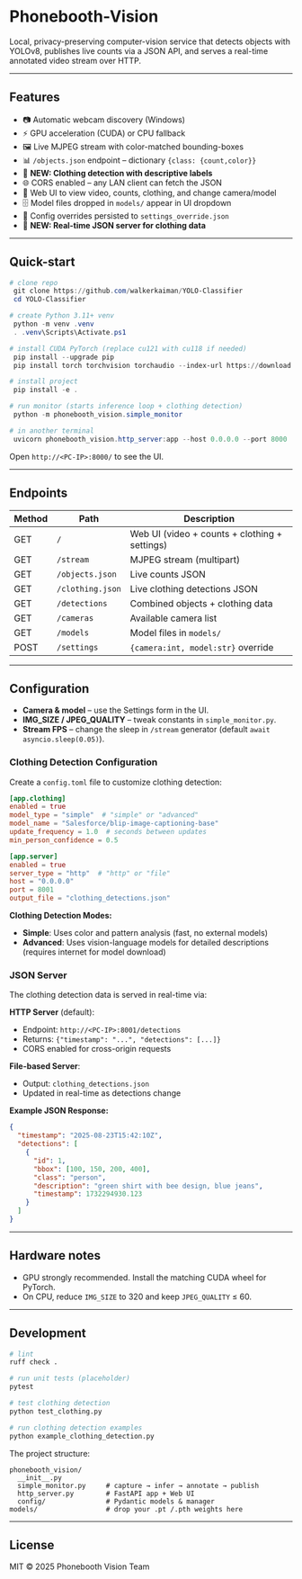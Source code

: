 # Phonebooth-Vision

Local, privacy-preserving computer-vision service that detects objects with YOLOv8, publishes live counts via a JSON API, and serves a real-time annotated video stream over HTTP.

---

## Features

* 📷 Automatic webcam discovery (Windows)
* ⚡ GPU acceleration (CUDA) or CPU fallback
* 🖼️ Live MJPEG stream with color-matched bounding-boxes
* 📊 `/objects.json` endpoint – dictionary `{class: {count,color}}`
* 👕 **NEW: Clothing detection with descriptive labels**
* 🌐 CORS enabled – any LAN client can fetch the JSON
* 🔧 Web UI to view video, counts, clothing, and change camera/model
* 🗄️ Model files dropped in `models/` appear in UI dropdown
* 📝 Config overrides persisted to `settings_override.json`
* 🚀 **NEW: Real-time JSON server for clothing data**

---

## Quick-start

```powershell
# clone repo
 git clone https://github.com/walkerkaiman/YOLO-Classifier
 cd YOLO-Classifier

# create Python 3.11+ venv
 python -m venv .venv
 . .venv\Scripts\Activate.ps1

# install CUDA PyTorch (replace cu121 with cu118 if needed)
 pip install --upgrade pip
 pip install torch torchvision torchaudio --index-url https://download.pytorch.org/whl/cu121

# install project
 pip install -e .

# run monitor (starts inference loop + clothing detection)
 python -m phonebooth_vision.simple_monitor

# in another terminal
 uvicorn phonebooth_vision.http_server:app --host 0.0.0.0 --port 8000
```

Open `http://<PC-IP>:8000/` to see the UI.

---

## Endpoints

| Method | Path           | Description                           |
|--------|----------------|---------------------------------------|
| GET    | `/`            | Web UI (video + counts + clothing + settings) |
| GET    | `/stream`      | MJPEG stream (multipart)              |
| GET    | `/objects.json`| Live counts JSON                      |
| GET    | `/clothing.json`| Live clothing detections JSON         |
| GET    | `/detections`  | Combined objects + clothing data      |
| GET    | `/cameras`     | Available camera list                 |
| GET    | `/models`      | Model files in `models/`              |
| POST   | `/settings`    | `{camera:int, model:str}` override    |

---

## Configuration

* **Camera & model** – use the Settings form in the UI.
* **IMG_SIZE / JPEG_QUALITY** – tweak constants in `simple_monitor.py`.
* **Stream FPS** – change the sleep in `/stream` generator (default `await asyncio.sleep(0.05)`).

### Clothing Detection Configuration

Create a `config.toml` file to customize clothing detection:

```toml
[app.clothing]
enabled = true
model_type = "simple"  # "simple" or "advanced"
model_name = "Salesforce/blip-image-captioning-base"
update_frequency = 1.0  # seconds between updates
min_person_confidence = 0.5

[app.server]
enabled = true
server_type = "http"  # "http" or "file"
host = "0.0.0.0"
port = 8001
output_file = "clothing_detections.json"
```

**Clothing Detection Modes:**
- **Simple**: Uses color and pattern analysis (fast, no external models)
- **Advanced**: Uses vision-language models for detailed descriptions (requires internet for model download)

### JSON Server

The clothing detection data is served in real-time via:

**HTTP Server** (default):
- Endpoint: `http://<PC-IP>:8001/detections`
- Returns: `{"timestamp": "...", "detections": [...]}`
- CORS enabled for cross-origin requests

**File-based Server**:
- Output: `clothing_detections.json`
- Updated in real-time as detections change

**Example JSON Response:**
```json
{
  "timestamp": "2025-08-23T15:42:10Z",
  "detections": [
    {
      "id": 1,
      "bbox": [100, 150, 200, 400],
      "class": "person",
      "description": "green shirt with bee design, blue jeans",
      "timestamp": 1732294930.123
    }
  ]
}
```

---

## Hardware notes

* GPU strongly recommended. Install the matching CUDA wheel for PyTorch.
* On CPU, reduce `IMG_SIZE` to 320 and keep `JPEG_QUALITY` ≤ 60.

---

## Development

```bash
# lint
ruff check .

# run unit tests (placeholder)
pytest

# test clothing detection
python test_clothing.py

# run clothing detection examples
python example_clothing_detection.py
```

The project structure:

```
phonebooth_vision/
  __init__.py
  simple_monitor.py     # capture → infer → annotate → publish
  http_server.py        # FastAPI app + Web UI
  config/               # Pydantic models & manager
models/                 # drop your .pt /.pth weights here
```

---

## License

MIT © 2025 Phonebooth Vision Team
